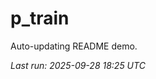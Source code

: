 # p_train

Auto-updating README demo.

<!--START_SECTION:status-->
_Last run: 2025-09-28 18:25 UTC_
<!--END_SECTION:status-->

































































































































































































































































































































































































































































































































































































































































































































































































































































































































